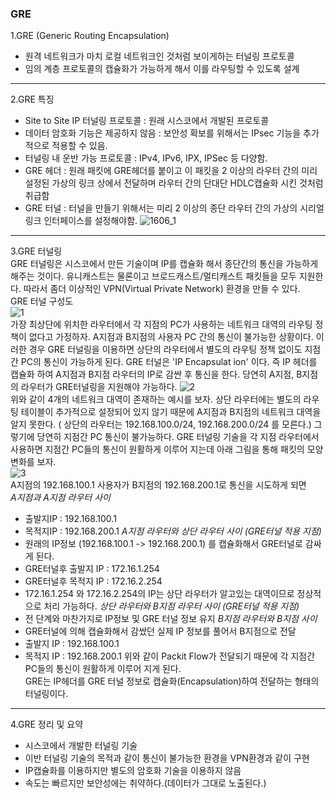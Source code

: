 ### GRE
1.GRE (Generic Routing Encapsulation) <br>
- 원격 네트워크가 마치 로컬 네트워크인 것처럼 보이게하는 터널링 프로토콜
- 임의 계층 프로토콜의 캡슐화가 가능하게 해서 이를 라우팅할 수 있도록 설계

-----
2.GRE 특징 <br>
- Site to Site IP 터널링 프로토콜 : 원래 시스코에서 개발된 프로토콜
- 데이터 암호화 기능은 제공하지 않음 : 보안성 확보를 위해서는 IPsec 기능을 추가적으로 적용할 수 있음.
- 터널링 내 운반 가능 프로토콜 : IPv4, IPv6, IPX, IPSec 등 다양함.
- GRE 헤더 : 원래 패킷에 GRE헤더를 붙이고 이 패킷을 2 이상의 라우터 간의 미리 설정된 가상의 링크 상에서 전달하며 라우터 간의 단대단 HDLC캡슐화 
시킨 것처럼 취급함
- GRE 터널 : 터널을 만들기 위해서는 미리 2 이상의 종단 라우터 간의 가상의 시리얼 링크 인터페이스를 설정해야함.
![1606_1](https://user-images.githubusercontent.com/63625609/82966938-f93d1800-a006-11ea-959d-fad1a28ee4b8.jpg) 

-----
3.GRE 터널링 <br>
GRE 터널링은 시스코에서 만든 기술이며 IP를 캡슐화 해서 종단간의 통신을 가능하게 해주는 것이다. 유니캐스트는 물론이고 브로드캐스트/멀티캐스트 패킷들을
모두 지원한다. 따라서 좀더 이상적인 VPN(Virtual Private Network) 환경을 만들 수 있다. <br>
GRE 터널 구성도 <br>
![1](https://user-images.githubusercontent.com/63625609/82968281-e70fa980-a007-11ea-8841-1ffdedc758b3.jpg) <br>
가장 최상단에 위치한 라우터에서 각 지점의 PC가 사용하는 네트워크 대역의 라우팅 정책이 없다고 가정하자. A지점과 B지점의 사용자 PC 간의 통신이 불가능한
상황이다. 이러한 경우 GRE 터널링을 이용하면 상단의 라우터에서 별도의 라우팅 정책 없이도 지점간 PC의 통신이 가능하게 된다. GRE 터널은 'IP Encapsulat
ion' 이다. 즉 IP 헤더를 캡슐화 하여 A지점과 B지점 라우터의 IP로 감싼 후 통신을 한다. 당연히 A지점, B지점의 라우터가 GRE터널링을 지원해야 가능하다.
![2](https://user-images.githubusercontent.com/63625609/82968494-67360f00-a008-11ea-96e9-c6cd807ec61b.jpg) <br>
위와 같이 4개의 네트워크 대역이 존재하는 예시를 보자. 상단 라우터에는 별도의 라우팅 테이블이 추가적으로 설정되어 있지 않기 때문에 A지점과 B지점의 
네트워크 대역을 알지 못한다. ( 상단의 라우터는 192.168.100.0/24, 192.168.200.0/24 를 모른다.) 그렇기에 당연히 지점간 PC 통신이 불가능하다.
GRE 터널링 기술을 각 지점 라우터에서 사용하면 지점간 PC들의 통신이 원활하게 이루어 지는데 아래 그림을 통해 패킷의 모양 변화를 보자. <br>
![3](https://user-images.githubusercontent.com/63625609/82968647-c1cf6b00-a008-11ea-9b02-3c31c2d3c4eb.jpg) <br>
A지점의 192.168.100.1 사용자가 B지점의 192.168.200.1로 통신을 시도하게 되면 <br>
*A지점과 A지점 라우터 사이* <br>
- 출발지IP : 192.168.100.1 
- 목적지IP : 192.168.200.1
*A지점 라우터와 상단 라우터 사이 (GRE터널 적용 지점)* <br>
- 원래의 IP정보 (192.168.100.1 -> 192.168.200.1) 를 캡슐화해서 GRE터널로 감싸게 된다.
- GRE터널후 출발지 IP : 172.16.1.254
- GRE터널후 목적지 IP : 172.16.2.254
- 172.16.1.254 와 172.16.2.254의 IP는 상단 라우터가 알고있는 대역이므로 정상적으로 처리 가능하다.
*상단 라우터와 B지점 라우터 사이 (GRE터널 적용 지점)* <br>
- 전 단계와 마찬가지로 IP정보 및 GRE 터널 정보 유지
*B지점 라우터와 B지점 사이* <br>
- GRE터널에 의해 캡슐화해서 감쌌던 실제 IP 정보를 풀어서 B지점으로 전달
- 출발지 IP : 192.168.100.1
- 목적지 IP : 192.168.200.1
위와 같이 Packit Flow가 전달되기 때문에 각 지점간 PC들의 통신이 원활하게 이루어 지게 된다. <br>
GRE는 IP헤더를 GRE 터널 정보로 캡슐화(Encapsulation)하여 전달하는 형태의 터널링이다.

-----
4.GRE 정리 및 요약 <br>
- 시스코에서 개발한 터널링 기술
- 이반 터널링 기술의 목적과 같이 통신이 불가능한 환경을 VPN환경과 같이 구현
- IP캡슐화를 이용하지만 별도의 암호화 기술을 이용하지 않음
- 속도는 빠르지만 보안성에는 취약하다.(데이터가 그대로 노출된다.)
